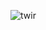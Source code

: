 ![twir](https://socialify.git.ci/twirapp/twir/image?description=1&descriptionEditable=Ultimate%20all-in-one%20solution%20for%20streamers%20looking%20to%20take%20their%20channel%20to%20the%20next%20level.&font=Inter&forks=1&issues=1&language=1&logo=data%3Aimage%2Fsvg%2Bxml%2C%253csvg%2520xmlns%3D%27http%3A%2F%2Fwww.w3.org%2F2000%2Fsvg%27%2520fill%3D%27none%27%2520viewBox%3D%270%25200%252024%252024%27%253e%253cpath%2520fill%3D%27%2523fff%27%2520d%3D%27M20.5%252020.5a12%252012%25200%25201%25201-17-17%252012%252012%25200%25200%25201%252017%252017Z%27%2F%253e%253cpath%2520fill%3D%27url(%2523a)%27%2520fill-rule%3D%27evenodd%27%2520d%3D%27M16%252020.5c-.2.5.2%25201%2520.7.8A10.4%252010.4%25200%25201%25200%25202.6%25207.4c-.3.6.4%25201%2520.9.8a9.3%25209.3%25200%25200%25201%25209.7.9c.2.2.6.2.8%25200l.9-1%2520.2-.5A1.7%25201.7%25200%25201%25201%252016.6%25209c-.2%25200-.4%25200-.6.2l-.9.9c-.2.2-.2.6%25200%2520.8%25202%25202.8%25202.3%25206.4.9%25209.5Zm-3.7%25202%2520.4-.2.3-.3A7.7%25207.7%25200%25201%25200%25201.7%252011.5l-.2.4c0%25201.6.4%25203.3%25201.1%25204.7%25200%2520.2.1.3%25200%2520.4l-.3%25204c0%2520.4.3.7.7.7l4.1-.5h.4c1.5.8%25203.2%25201.2%25205%25201.2Zm-7-7.8a1.6%25201.6%25200%25201%25200%25202.3-2.4%25201.6%25201.6%25200%25200%25200-2.3%25202.4Zm6.5%25204.1a1.6%25201.6%25200%25201%25201-2.3-2.3%25201.6%25201.6%25200%25200%25201%25202.3%25202.3Z%27%2520clip-rule%3D%27evenodd%27%2F%253e%253cdefs%253e%253clinearGradient%2520id%3D%27a%27%2520x1%3D%27-3%27%2520x2%3D%2725.2%27%2520y1%3D%2727.5%27%2520y2%3D%27-.8%27%2520gradientUnits%3D%27userSpaceOnUse%27%253e%253cstop%2520stop-color%3D%27%25231F84FC%27%2F%253e%253cstop%2520offset%3D%271%27%2520stop-color%3D%27%2523844BFF%27%2F%253e%253c%2FlinearGradient%253e%253c%2Fdefs%253e%253c%2Fsvg%253e&name=1&pattern=Plus&pulls=1&stargazers=1&theme=Auto)
